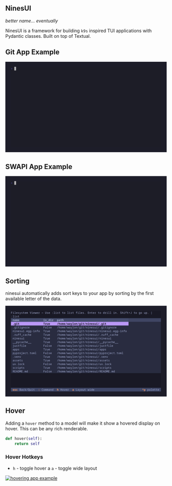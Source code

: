 ## NinesUI

_better name... eventually_

NinesUI is a framework for building `k9s` inspired TUI applications with
Pydantic classes.  Built on top of Textual.

## Git App Example

[![git app example](assets/gitnine.gif)](assets/gitnine.mp4)


## SWAPI App Example

[![swapi app example](assets/swapi.gif)](assets/swapi.mp4)

## Sorting

ninesui automatically adds sort keys to your app by sorting by the first
available letter of the data.

[![sorting app example](assets/sort.gif)](assets/sort.mp4)

## Hover

Adding a `hover` method to a model will make it show a hovered display on
hover.  This can be any rich renderable.

``` python
def hover(self):
    return self
```

### Hover Hotkeys

* `h` - toggle hover
a `a` - toggle wide layout

[![hovering app example](https://ninesui.wayl.one/hover.gif)](https://ninesui.wayl.one/hover.mp4)
